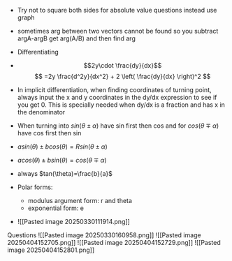 - Try not to square both sides for absolute value questions instead use graph
- sometimes arg between two vectors cannot be found so you subtract argA-argB get arg(A/B) and then find arg
- Differentiating 
- $$2y\cdot \frac{dy}{dx}$$
$$
=2y \frac{d^2y}{dx^2} + 2 \left( \frac{dy}{dx} \right)^2
$$

- In implicit differentiation, when finding coordinates of turning point, always input the x and y coordinates in the dy/dx expression to see if you get 0. This is specially needed when dy/dx is a fraction and has x in the denominator
- When turning into $sin(\theta\pm\alpha)$ have sin first then cos and for $cos(\theta\mp\alpha)$ have cos first then sin
- $asin(\theta)\pm bcos(\theta)=Rsin(\theta\pm\alpha)$ 
- $acos(\theta)\pm bsin(\theta)=cos(\theta\mp\alpha)$ 
- always $tan(\theta)=\frac{b}{a}$ 
- Polar forms:
	- modulus argument form: r and theta
	- exponential form: e
- ![[Pasted image 20250330111914.png]]



Questions
![[Pasted image 20250330160958.png]]
![[Pasted image 20250404152705.png]]
![[Pasted image 20250404152729.png]]
![[Pasted image 20250404152801.png]]